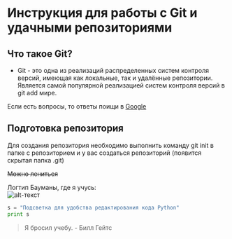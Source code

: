 # Инструкция для работы с Git и удачными репозиториями

## Что такое **Git**?
  
* Git - это одна из реализаций распределенных систем контроля версий, имеющая как локальные, так и удалённые репозитории. Является самой популярной реализацией систем контроля версий в git add мире.

Если есть вопросы, то ответы поищи в [Google](https://google.com)




## Подготовка репозитория
   Для создания репозитория необходимо выполнить команду git init в папке с репозиторием и у вас создаться репозиторий (появится скрытая папка .git)

~~Можно лениться~~

Логтип Бауманы, где я учусь:  
![alt-текст][logo]

[logo]: https://www.tadviser.ru/images/e/e9/Logo-bmstu-big.png "Наш университет"


```python
s = "Подсветка для удобства редактирования кода Python"
print s
```

> Я бросил учебу. - Билл Гейтс

